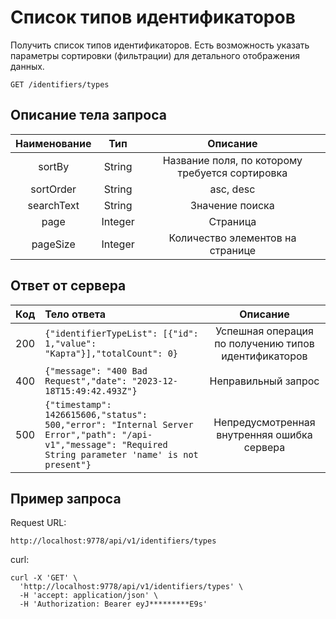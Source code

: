 # Список типов идентификаторов
Получить список типов идентификаторов. Есть возможность указать параметры сортировки (фильтрации) для детального отображения данных.
```
GET /identifiers/types
```
## Описание тела запроса
|    Наименование    |   Тип   |                    Описание                     |
|:------------------:|:-------:|:-----------------------------------------------:|
|       sortBy       | String  | Название поля, по которому требуется сортировка |
|      sortOrder     | String  |                    asc, desc                    |
|     searchText     | String  |                 Значение поиска                 |
|        page        | Integer |                    Страница                     |
|      pageSize      | Integer |        Количество элементов на странице         |

## Ответ от сервера
| Код | Тело ответа                                                                                                                                                   |                       Описание                       |
|:---:|:--------------------------------------------------------------------------------------------------------------------------------------------------------------|:----------------------------------------------------:|
| 200 | ```{"identifierTypeList": [{"id": 1,"value": "Карта"}],"totalCount": 0}```                                                                                    | Успешная операция по получению типов идентификаторов |
| 400 | ```{"message": "400 Bad Request","date": "2023-12-18T15:49:42.493Z"}```                                                                                       |                 Неправильный запрос                  |
| 500 | ```{"timestamp": 1426615606,"status": 500,"error": "Internal Server Error","path": "/api-v1","message": "Required String parameter 'name' is not present"}``` |     Непредусмотренная внутренняя ошибка сервера      |
## Пример запроса
Request URL:
```
http://localhost:9778/api/v1/identifiers/types
```
curl:
```
curl -X 'GET' \
  'http://localhost:9778/api/v1/identifiers/types' \
  -H 'accept: application/json' \
  -H 'Authorization: Bearer eyJ*********E9s'
```
